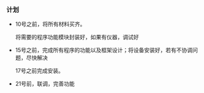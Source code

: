 ### 计划

- 10号之前，将所有材料买齐。

  将需要的程序功能模块封装好，如果有仪器，调试好

- 15号之前，完成所有程序的功能以及框架设计；将设备安装好，若有不协调问题，尽快解决

  17号之前完成安装。

- 21号前，联调，完善功能